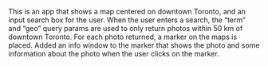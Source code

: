 This is an app that shows a map centered on downtown Toronto, and an input
search box for the user.
When the user enters a search, the “term” and “geo” query params are used to only
return photos within 50 km of downtown Toronto.
For each photo returned, a marker on the maps is placed. Added an info window to
the marker that shows the photo and some information about the photo when
the user clicks on the marker.
